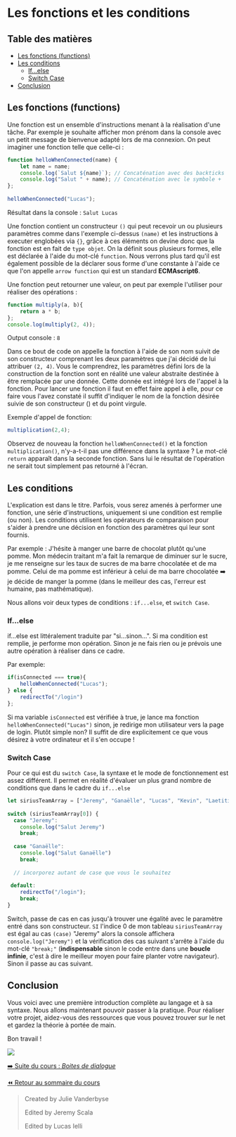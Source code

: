 <!-- omit in toc -->
# Les fonctions et les conditions
<!-- omit in toc -->
## Table des matières
- [Les fonctions (functions)](#les-fonctions-functions)
- [Les conditions](#les-conditions)
  - [If...else](#ifelse)
  - [Switch Case](#switch-case)
- [Conclusion](#conclusion)

## Les fonctions (functions)

Une fonction est un ensemble d'instructions menant à la réalisation d'une tâche. Par exemple je souhaite afficher mon prénom dans la console avec un petit message de bienvenue adapté lors de ma connexion. On peut imaginer une fonction telle que celle-ci :

```js
function helloWhenConnected(name) { 
    let name = name;
    console.log(`Salut ${name}`); // Concaténation avec des backticks
    console.log("Salut " + name); // Concaténation avec le symbole +
}; 
 
helloWhenConnected("Lucas");
``` 
 
Résultat dans la console : ``Salut Lucas``

Une fonction contient un constructeur ``()`` qui peut recevoir un ou plusieurs paramètres comme dans l'exemple ci-dessus ``(name)`` et les instructions à executer englobées via ``{}``, grâce à ces éléments on devine donc que la fonction est en fait de ``type objet``. On la définit sous plusieurs formes, elle est déclarée à l'aide du mot-clé ``function``. Nous verrons plus tard qu'il est également possible de la déclarer sous forme d'une constante à l'aide ce que l'on appelle ``arrow function`` qui est un standard **ECMAscript6**. 

Une fonction peut retourner une valeur, on peut par exemple l'utiliser pour réaliser des opérations : 

```js
function multiply(a, b){ 
    return a * b; 
}; 
console.log(multiply(2, 4));

``` 
Output console : ``8``

Dans ce bout de code on appelle la fonction à l'aide de son nom suivit de son constructeur comprenant les deux paramètres que j'ai décidé de lui attribuer ``(2, 4)``. Vous le comprendrez, les paramètres défini lors de la construction de la fonction sont en réalité une valeur abstraite destinée à être remplacée par une donnée. Cette donnée est intégré lors de l'appel à la fonction. Pour lancer une fonction il faut en effet faire appel à elle, pour ce faire vous l'avez constaté il suffit d'indiquer le nom de la fonction désirée suivie de son constructeur () et du point virgule. 

Exemple d'appel de fonction:

```js
multiplication(2,4);
``` 

Observez de nouveau la fonction ``helloWhenConnected()`` et la fonction ``multiplication()``, n'y-a-t-il pas une différence dans la syntaxe ? Le mot-clé ``return`` apparaît dans la seconde fonction. Sans lui le résultat de l'opération ne serait tout simplement pas retourné à l'écran.

## Les conditions

L'explication est dans le titre. Parfois, vous serez amenés à performer une fonction, une série d'instructions, uniquement si une condition est remplie (ou non). Les conditions utilisent les opérateurs de comparaison pour s'aider à prendre une décision en fonction des paramètres qui leur sont fournis. 

Par exemple : J'hésite à manger une barre de chocolat plutôt qu'une pomme. Mon médecin traitant m'a fait la remarque de diminuer sur le sucre, je me renseigne sur les taux de sucres de ma barre chocolatée et de ma pomme. Celui de ma pomme est inférieur à celui de ma barre chocolatée :arrow_right: je décide de manger la pomme (dans le meilleur des cas, l'erreur est humaine, pas mathématique). 

Nous allons voir deux types de conditions : ``if...else``, et ``switch Case``. 

### If...else

if...else est littéralement traduite par "si...sinon...". Si ma condition est remplie, je performe mon opération. Sinon je ne fais rien ou je prévois une autre opération à réaliser dans ce cadre. 

Par exemple: 

```js
if(isConnected === true){ 
    helloWhenConnected("Lucas"); 
} else { 
    redirectTo("/login") 
};
```
Si ma variable ``isConnected`` est vérifiée à true, je lance ma fonction ``helloWhenConnected("Lucas")`` sinon, je redirige mon utilisateur vers la page de login. Plutôt simple non? Il suffit de dire explicitement ce que vous désirez à votre ordinateur et il s'en occupe ! 

### Switch Case

Pour ce qui est du ``switch Case``, la syntaxe et le mode de fonctionnement est assez différent. Il permet en réalité d'évaluer un plus grand nombre de conditions que dans le cadre du ``if...else``

```js
let siriusTeamArray = ["Jeremy", "Ganaëlle", "Lucas", "Kevin", "Laetitia"]; 
 
switch (siriusTeamArray[0]) { 
  case "Jeremy": 
    console.log("Salut Jeremy") 
    break;
 
  case "Ganaëlle": 
    console.log("Salut Ganaëlle") 
    break; 
 
  // incorporez autant de case que vous le souhaitez 
 
 default: 
    redirectTo("/login"); 
    break; 
}
```
Switch, passe de cas en cas jusqu'à trouver une égalité avec le paramètre entré dans son constructeur. ``SI`` l'indice 0 de mon tableau ``siriusTeamArray`` est égal au cas ``(case)`` "Jeremy" alors la console affichera ``console.log("Jeremy")`` et la vérification des cas suivant s'arrête à l'aide du mot-clé ``"break;"`` (**indispensable** sinon le code entre dans une **boucle infinie**, c'est à dire le meilleur moyen pour faire planter votre navigateur). Sinon il passe au cas suivant.

## Conclusion 

Vous voici avec une première introduction complète au langage et à sa syntaxe. Nous allons maintenant pouvoir passer à la pratique. Pour réaliser votre projet, aidez-vous des ressources que vous pouvez trouver sur le net et gardez la théorie à portée de main.

Bon travail !

![](https://media.giphy.com/media/13GIgrGdslD9oQ/giphy.gif)

[:arrow_right: Suite du cours : *Boites de dialogue*](4_window_document.md)

[:rewind: Retour au sommaire du cours](../README.md#table-des-matières)

> Created by Julie Vanderbyse
> 
> Edited by Jeremy Scala
> 
> Edited by Lucas Ielli